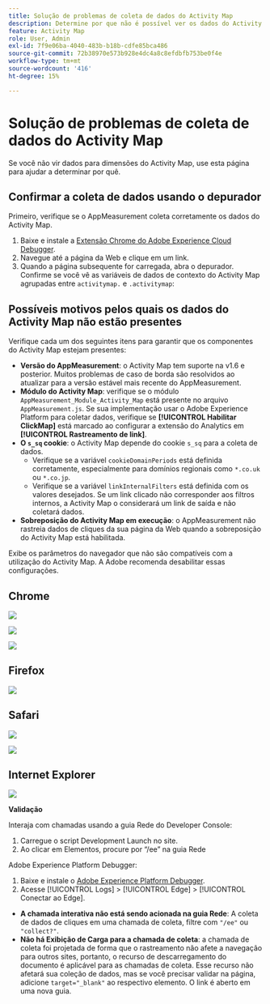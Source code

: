 ```yaml
---
title: Solução de problemas de coleta de dados do Activity Map
description: Determine por que não é possível ver os dados do Activity Map em solicitações de imagem
feature: Activity Map
role: User, Admin
exl-id: 7f9e06ba-4040-483b-b18b-cdfe85bca486
source-git-commit: 72b38970e573b928e4dc4a8c8efdbfb753be0f4e
workflow-type: tm+mt
source-wordcount: '416'
ht-degree: 15%

---
```


# Solução de problemas de coleta de dados do Activity Map

Se você não vir dados para dimensões do Activity Map, use esta página para ajudar a determinar por quê.

## Confirmar a coleta de dados usando o depurador

Primeiro, verifique se o AppMeasurement coleta corretamente os dados do Activity Map.

1. Baixe e instale a [Extensão Chrome do Adobe Experience Cloud Debugger](https://experienceleague.adobe.com/en/docs/experience-platform/debugger/home).
2. Navegue até a página da Web e clique em um link.
3. Quando a página subsequente for carregada, abra o depurador. Confirme se você vê as variáveis de dados de contexto do Activity Map agrupadas entre `activitymap.` e `.activitymap`:

## Possíveis motivos pelos quais os dados do Activity Map não estão presentes

Verifique cada um dos seguintes itens para garantir que os componentes do Activity Map estejam presentes:

* **Versão do AppMeasurement**: o Activity Map tem suporte na v1.6 e posterior. Muitos problemas de caso de borda são resolvidos ao atualizar para a versão estável mais recente do AppMeasurement.
* **Módulo do Activity Map**: verifique se o módulo `AppMeasurement_Module_Activity_Map` está presente no arquivo `AppMeasurement.js`. Se sua implementação usar o Adobe Experience Platform para coletar dados, verifique se **[!UICONTROL Habilitar ClickMap]** está marcado ao configurar a extensão do Analytics em **[!UICONTROL Rastreamento de link]**.
* **O `s_sq` cookie**: o Activity Map depende do cookie `s_sq` para a coleta de dados.
   * Verifique se a variável `cookieDomainPeriods` está definida corretamente, especialmente para domínios regionais como `*.co.uk` ou `*.co.jp`.
   * Verifique se a variável `linkInternalFilters` está definida com os valores desejados. Se um link clicado não corresponder aos filtros internos, a Activity Map o considerará um link de saída e não coletará dados.
* **Sobreposição do Activity Map em execução**: o AppMeasurement não rastreia dados de cliques da sua página da Web quando a sobreposição do Activity Map está habilitada.

Exibe os parâmetros do navegador que não são compatíveis com a utilização do Activity Map. A Adobe recomenda desabilitar essas configurações.

## Chrome

![](assets/Chrome1.png)

![](assets/Chrome2.png)

![](assets/Chrome3.png)

## Firefox

![](assets/Firefox.png)

## Safari

![](assets/Safari1.png)

![](assets/Safari2.png)

## Internet Explorer

![](assets/IE1.png)


**Validação**

Interaja com chamadas usando a guia Rede do Developer Console:

1. Carregue o script Development Launch no site.
1. Ao clicar em Elementos, procure por “/ee” na guia Rede

Adobe Experience Platform Debugger:

1. Baixe e instale o [Adobe Experience Platform Debugger](https://chromewebstore.google.com/detail/adobe-experience-platform/bfnnokhpnncpkdmbokanobigaccjkpob).
1. Acesse [!UICONTROL Logs] > [!UICONTROL Edge] > [!UICONTROL Conectar ao Edge].

* **A chamada interativa não está sendo acionada na guia Rede**: A coleta de dados de cliques em uma chamada de coleta, filtre com `"/ee"` ou `"collect?"`.
* **Não há Exibição de Carga para a chamada de coleta**: a chamada de coleta foi projetada de forma que o rastreamento não afete a navegação para outros sites, portanto, o recurso de descarregamento do documento é aplicável para as chamadas de coleta. Esse recurso não afetará sua coleção de dados, mas se você precisar validar na página, adicione `target="_blank"` ao respectivo elemento. O link é aberto em uma nova guia.
